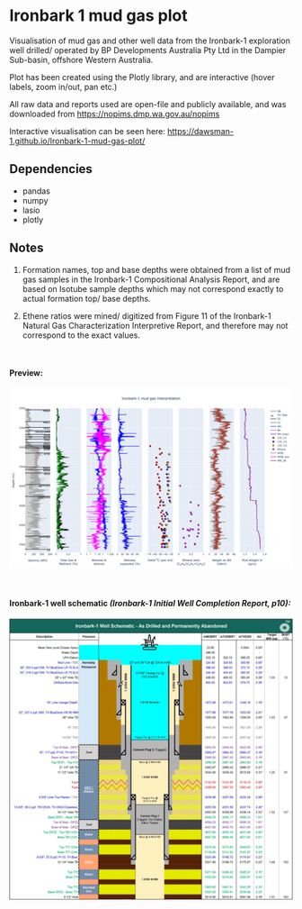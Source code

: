 # Ironbark 1 mud gas plot
Visualisation of mud gas and other well data from the Ironbark-1 exploration well drilled/ operated by BP Developments Australia Pty Ltd in the Dampier Sub-basin, offshore Western Australia.

Plot has been created using the Plotly library, and are interactive (hover labels, zoom in/out, pan etc.)

All raw data and reports used are open-file and publicly available, and was downloaded from https://nopims.dmp.wa.gov.au/nopims

Interactive visualisation can be seen here: https://dawsman-1.github.io/Ironbark-1-mud-gas-plot/

## Dependencies
* pandas
* numpy
* lasio
* plotly

## Notes
1. Formation names, top and base depths were obtained from a list of mud gas samples in the Ironbark-1 Compositional Analysis Report, and are based on Isotube sample depths which may not correspond exactly to actual formation top/ base depths.

2. Ethene ratios were mined/ digitized from Figure 11 of the Ironbark-1 Natural Gas Characterization Interpretive Report, and therefore may not correspond to the exact values.

<br/>

#### Preview:

![alt text](https://github.com/dawsman-1/Ironbark-1-mud-gas-plot/blob/main/Data/Ironbark-1_plot_for_readme.png?raw=true)

<br/>

#### Ironbark-1 well schematic <I>(Ironbark-1 Initial Well Completion Report, p10):</I>

![alt text](https://github.com/dawsman-1/Ironbark-1-mud-gas-plot/blob/main/Data/Ironbark-1_well_schematic.png?raw=true)
